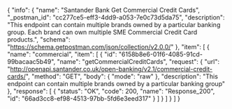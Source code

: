 {
  "info": {
    "name": "Santander Bank Get Commercial Credit Cards",
    "_postman_id": "cc277ce5-eff3-4dd9-a053-7e0c73d5da75",
    "description": "This endpoint can contain multiple brands owned by a particular banking group. Each brand can own multiple SME Commercial Credit Card products.",
    "schema": "https://schema.getpostman.com/json/collection/v2.0.0/"
  },
  "item": [
    {
      "name": "commercial",
      "item": [
        {
          "id": "6158b8e6-01f6-4085-91cd-99bacaac5b49",
          "name": "getCommercialCreditCards",
          "request": {
            "url": "http://openapi.santander.co.uk/open-banking/v2.1/commercial-credit-cards/",
            "method": "GET",
            "body": {
              "mode": "raw"
            },
            "description": "This endpoint can contain multiple brands owned by a particular banking group"
          },
          "response": [
            {
              "status": "OK",
              "code": 200,
              "name": "Response_200",
              "id": "66ad3cc8-ef98-4513-97bb-5fd6e3eed317"
            }
          ]
        }
      ]
    }
  ]
}